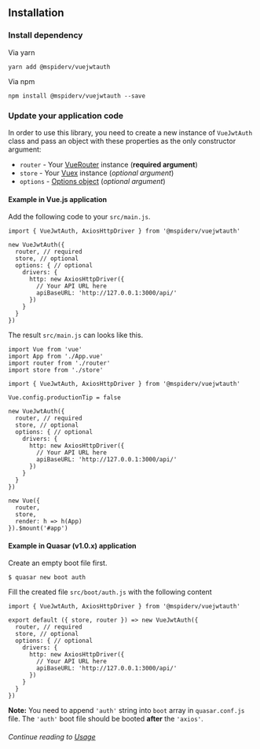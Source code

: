 ## Installation

### Install dependency

Via yarn
```
yarn add @mspiderv/vuejwtauth
```

Via npm
```
npm install @mspiderv/vuejwtauth --save
```

### Update your application code

In order to use this library, you need to create a new instance of `VueJwtAuth` class and pass an object with these properties as the only constructor argument:
 - `router` - Your [VueRouter](https://router.vuejs.org/) instance (**required argument**)
 - `store` - Your [Vuex](https://vuejs.org/) instance (*optional argument*)
 - `options` - [Options object](configuration.md) (*optional argument*)

#### Example in Vue.js application

Add the following code to your `src/main.js`.

```vue
import { VueJwtAuth, AxiosHttpDriver } from '@mspiderv/vuejwtauth'

new VueJwtAuth({
  router, // required
  store, // optional
  options: { // optional
    drivers: {
      http: new AxiosHttpDriver({
        // Your API URL here
        apiBaseURL: 'http://127.0.0.1:3000/api/'
      })
    }
  }
})
```

The result `src/main.js` can looks like this.

```vue
import Vue from 'vue'
import App from './App.vue'
import router from './router'
import store from './store'

import { VueJwtAuth, AxiosHttpDriver } from '@mspiderv/vuejwtauth'

Vue.config.productionTip = false

new VueJwtAuth({
  router, // required
  store, // optional
  options: { // optional
    drivers: {
      http: new AxiosHttpDriver({
        // Your API URL here
        apiBaseURL: 'http://127.0.0.1:3000/api/'
      })
    }
  }
})

new Vue({
  router,
  store,
  render: h => h(App)
}).$mount('#app')

```

#### Example in Quasar (v1.0.x) application

Create an empty boot file first.

```bash2
$ quasar new boot auth
```

Fill the created file `src/boot/auth.js` with the following content

```vue
import { VueJwtAuth, AxiosHttpDriver } from '@mspiderv/vuejwtauth'

export default ({ store, router }) => new VueJwtAuth({
  router, // required
  store, // optional
  options: { // optional
    drivers: {
      http: new AxiosHttpDriver({
        // Your API URL here
        apiBaseURL: 'http://127.0.0.1:3000/api/'
      })
    }
  }
})
```

**Note:** You need to append `'auth'` string into `boot` array in `quasar.conf.js` file. The `'auth'` boot file should be booted **after** the `'axios'`.

###### Continue reading to [Usage](usage.md)
